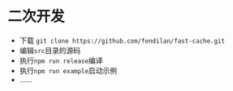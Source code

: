 # 二次开发

- 下载 `git clone https://github.com/fendilan/fast-cache.git`
- 编辑`src`目录的源码
- 执行`npm run release`编译
- 执行`npm run example`启动示例
- ......